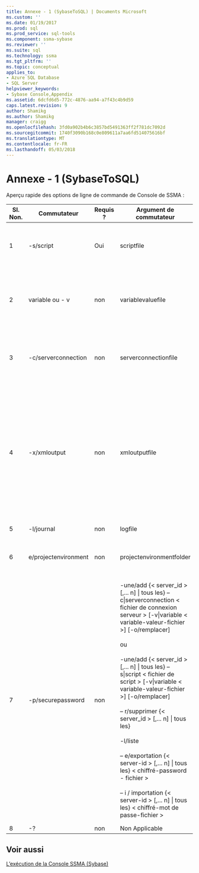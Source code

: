 ```yaml
---
title: Annexe - 1 (SybaseToSQL) | Documents Microsoft
ms.custom: ''
ms.date: 01/19/2017
ms.prod: sql
ms.prod_service: sql-tools
ms.component: ssma-sybase
ms.reviewer: ''
ms.suite: sql
ms.technology: ssma
ms.tgt_pltfrm: ''
ms.topic: conceptual
applies_to:
- Azure SQL Database
- SQL Server
helpviewer_keywords:
- Sybase Console,Appendix
ms.assetid: 6dcfd6d5-772c-4876-aa94-a7f43c4b9d59
caps.latest.revision: 9
author: Shamikg
ms.author: Shamikg
manager: craigg
ms.openlocfilehash: 3fd0a902b4b6c3857bd5491363ff2f781dc7092d
ms.sourcegitcommit: 1740f3090b168c0e809611a7aa6fd514075616bf
ms.translationtype: MT
ms.contentlocale: fr-FR
ms.lasthandoff: 05/03/2018
---
```

# <a name="appendix---1-sybasetosql"></a>Annexe - 1 (SybaseToSQL)
Aperçu rapide des options de ligne de commande de Console de SSMA :  
  
|Sl. Non.|Commutateur|Requis ?|Argument de commutateur|Valeurs autorisées|  
|-----------|----------|-------------|-------------------|--------------------|  
|1|-s/script|Oui|scriptfile|Nom de fichier XML valide.<br /><br />Fichier de Script de définition de la console.|  
|2|variable ou - v|non|variablevaluefile|Nom de fichier XML valide.<br /><br />Si les variables sont utilisées dans le fichier de script, ce fichier doit être spécifié.|  
|3|-c/serverconnection|non|serverconnectionfile|Nom de fichier XML valide.<br /><br />Ce fichier contient des informations de connexion de serveur.|  
|4|-x/xmloutput|non|xmloutputfile|Cette option indique la sortie de la console au format XML. Si cette option n’est pas spécifiée, la sortie par défaut est au format texte.<br /><br />Si xmloutputfile n’est pas spécifié, la sortie XML est dirigée dans STDOUT.<br /><br />Xmloutputfile est le nom du fichier dans lequel la sortie de console est écrite au format XML.|  
|5|-l/journal|non|logfile|Nom de fichier valide.|  
|6|e/projectenvironment|non|projectenvironmentfolder|Nom de dossier valide contenant les fichiers d’environnement de projet SSMA.|  
|7|-p/securepassword|non|-une/add {< server_id > [,... n] &#124; tous les} – c&#124;serverconnection < fichier de connexion serveur > [-v&#124;variable < variable-valeur-fichier >] [-o/remplacer]<br /><br />ou<br /><br />-une/add {< server_id > [,... n] &#124; tous les} – s&#124;script < fichier de script > [-v&#124;variable < variable-valeur-fichier >] [-o/remplacer]<br /><br />– r/supprimer {< server_id > [,... n] &#124; tous les}<br /><br />-l/liste<br /><br />– e/exportation {< server-id > [,... n] &#124; tous les} < chiffré-password - fichier ><br /><br />– i / importation {< server-id > [,... n] &#124; tous les} < chiffré-mot de passe-fichier >|Si spécifié, cette option ne doit pas être combinée avec d’autres options.<br /><br />id du serveur : un ID unique est fournie pour un serveur {string}<br /><br />fichier de connexion de serveur : fichier de définition de serveur (serverconnectionfile ou scriptfile).<br /><br />fichier de valeurs de variable : il est un fichier de définition de la variable et utilisé dans le fichier de connexion de serveur.<br /><br />mot de passe chiffré – fichier : il est un fichier de mots de passe de serveur chiffré à l’aide d’une phrase secrète spécifiée par l’utilisateur.|  
|8|-?|non|Non Applicable|Non Applicable|  
  
## <a name="see-also"></a>Voir aussi  
[L’exécution de la Console SSMA (Sybase)](http://msdn.microsoft.com/en-us/ea8950b7-fabc-4aa4-89f8-9573a2617d70)  
  
